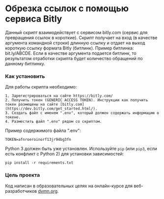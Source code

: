 # Обрезка ссылок с помощью сервиса Bitly

Данный скрипт взаимодействует с сервисом bitly.com (сервис для превращения ссылок в короткие).
Скрипт получает на вход (в качестве аргумента командной строки) длинную ссылку и отдает на выход короткую ссылку формата Bitly (битлинк).
Пример битлинка: bit.ly/ABCDE.
Если в качестве аргумента подается битлинк, то результатом отработки скрипта будет количество обращений по данному битлинку. 

### Как установить

Для работы скрипта необходимо: 
```
1. Зарегистрироваться на сайте https://bitly.com/ 
2. Получить токен (GENERIC ACCESS TOKEN). Инструкции как получить токен размещены на сайте [bitly.com](https://dev.bitly.com/get_started.html/).
3. Cоздать файл с именем ".env", который должен содержать информацию о токене.
4. Разместить файл ".env" рядом со скриптом.
```

Пример содержимого файла ".env":

    TOKEN=afnroeroinorf13jr94bg3fn


Python 3 должен быть уже установлен. 
Используйте `pip` (или `pip3`, если есть конфликт с Python 2) для установки зависимостей:
```
pip install -r requirements.txt
```

### Цель проекта

Код написан в образовательных целях на онлайн-курсе для веб-разработчиков [dvmn.org](https://dvmn.org/).

